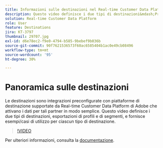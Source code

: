 ```yaml
---
title: Informazioni sulle destinazioni nel Real-time Customer Data Platform di Adobe (RTCDP)
description: Questo video definisce i due tipi di destinazioni&mdash;Profile Exports and Segment Exports&mdash;e fornisce esempi/casi d'uso per ciascun tipo di destinazione.
solution: Real-time Customer Data Platform
role: User
feature: Destinations
jira: KT-3797
thumbnail: 29707.jpg
exl-id: d6e78ec2-f9e0-4794-b585-9bebef9b036b
source-git-commit: 90f7621536573f60ac6585404b1ac0e49cb08496
workflow-type: tm+mt
source-wordcount: '95'
ht-degree: 30%

---
```


# Panoramica sulle destinazioni

Le destinazioni sono integrazioni preconfigurate con piattaforme di destinazione supportate da Real-time Customer Data Platform di Adobe che attivano i dati per tali partner in modo semplice. Questo video definisce i due tipi di destinazioni, esportazioni di profili e di segmenti, e fornisce esempi/casi di utilizzo per ciascun tipo di destinazione.

>[!VIDEO](https://video.tv.adobe.com/v/29707?quality=12&learn=on)

Per ulteriori informazioni, consulta la [documentazione](https://experienceleague.adobe.com/docs/experience-platform/rtcdp/destinations/destinations-overview.html).

